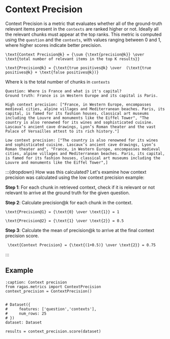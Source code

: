 # Context Precision

Context Precision is a metric that evaluates whether all of the ground-truth relevant items present in the `contexts` are ranked higher or not. Ideally all the relevant chunks must appear at the top ranks. This metric is computed using the `question` and the `contexts`, with values ranging between 0 and 1, where higher scores indicate better precision.

```{math}
\text{Context Precision@k} = {\sum {\text{precision@k}} \over \text{total number of relevant items in the top K results}}
````

```{math}
\text{Precision@k} = {\text{true positives@k} \over  (\text{true positives@k} + \text{false positives@k})}
````


Where k is the total number of chunks in `contexts`

```{hint}
Question: Where is France and what is it's capital?
Ground truth: France is in Western Europe and its capital is Paris.

High context precision: ["France, in Western Europe, encompasses medieval cities, alpine villages and Mediterranean beaches. Paris, its capital, is famed for its fashion houses, classical art museums including the Louvre and monuments like the Eiffel Tower", "The country is also renowned for its wines and sophisticated cuisine. Lascaux’s ancient cave drawings, Lyon’s Roman theater and the vast Palace of Versailles attest to its rich history."]  

Low context precision: ["The country is also renowned for its wines and sophisticated cuisine. Lascaux’s ancient cave drawings, Lyon’s Roman theater and", "France, in Western Europe, encompasses medieval cities, alpine villages and Mediterranean beaches. Paris, its capital, is famed for its fashion houses, classical art museums including the Louvre and monuments like the Eiffel Tower",]
```

:::{dropdown} How was this calculated?
Let's examine how context precision was calculated using the low context precision example:

**Step 1**: For each chunk in retrieved context, check if it is relevant or not relevant to arrive at the ground truth for the given question.

**Step 2**: Calculate precision@k for each chunk in the context.

```{math}
\text{Precision@1} = {\text{0} \over \text{1}} = 1
````

```{math}
\text{Precision@2} = {\text{1} \over \text{2}} = 0.5
````

**Step 3**: Calculate the mean of precision@k to arrive at the final context precision score.

```{math}
 \text{Context Precision} = {\text{(1+0.5)} \over \text{2}} = 0.75
```

:::
## Example

```{code-block} python
:caption: Context precision
from ragas.metrics import ContextPrecision
context_precision = ContextPrecision()


# Dataset({
#     features: ['question','contexts'],
#     num_rows: 25
# })
dataset: Dataset

results = context_precision.score(dataset)
```
